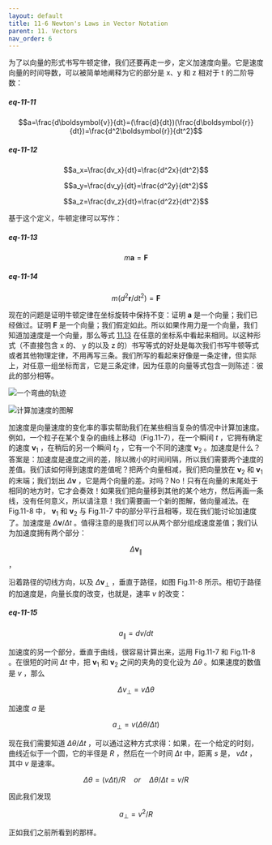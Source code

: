 ```yaml
---
layout: default
title: 11-6 Newton's Laws in Vector Notation
parent: 11. Vectors
nav_order: 6
---
```

为了以向量的形式书写牛顿定律，我们还要再走一步，定义加速度向量。它是速度向量的时间导数，可以被简单地阐释为它的部分是 x、y 和 z 相对于 t 的二阶导数：

##### eq-11-11

$$a=\frac{d\boldsymbol{v}}{dt}=(\frac{d}{dt})(\frac{d\boldsymbol{r}}{dt})=\frac{d^2\boldsymbol{r}}{dt^2}$$

##### eq-11-12

$$a_x=\frac{dv_x}{dt}=\frac{d^2x}{dt^2}$$

$$a_y=\frac{dv_y}{dt}=\frac{d^2y}{dt^2}$$

$$a_z=\frac{dv_z}{dt}=\frac{d^2z}{dt^2}$$

基于这个定义，牛顿定律可以写作：

##### eq-11-13

$$m\boldsymbol{a}=\boldsymbol{F}$$

##### eq-11-14

$$m(d^2\boldsymbol{r}/dt^2)=\boldsymbol{F}$$

现在的问题是证明牛顿定律在坐标旋转中保持不变：证明 $\boldsymbol{a}$ 是一个向量；我们已经做过。证明 $\boldsymbol{F}$ 是一个向量；我们假定如此。所以如果作用力是一个向量，我们知道加速度是一个向量，那么等式 [11.13](/volume-1/11-vectors/11-6-newton's-laws-in-vector-notation.md#eq-11-13) 在任意的坐标系中看起来相同。以这种形式（不直接包含 x 的、 y 的以及 z 的）书写等式的好处是每次我们书写牛顿等式或者其他物理定律，不用再写三条。我们所写的看起来好像是一条定律，但实际上，对任意一组坐标而言，它是三条定律，因为任意的向量等式包含一则陈述：彼此的部分相等。

![一个弯曲的轨迹](/notes-of-feynman-lectures-on-physics/assets/volume-1/fig-11-7.png)

![计算加速度的图解](/notes-of-feynman-lectures-on-physics/assets/volume-1/fig-11-8.png)

加速度是向量速度的变化率的事实帮助我们在某些相当复杂的情况中计算加速度。例如，一个粒子在某个复杂的曲线上移动（Fig.11-7），在一个瞬间 $t$ ，它拥有确定的速度 $\boldsymbol{v}_1$ ，在稍后的另一个瞬间 $t_2$ ，它有一个不同的速度 $\boldsymbol{v}_2$ 。加速度是什么？答案是：加速度是速度之间的差，除以微小的时间间隔，所以我们需要两个速度的差值。我们该如何得到速度的差值呢？把两个向量相减，我们把向量放在 $\boldsymbol{v}_2$ 和 $\boldsymbol{v}_1$ 的末端；我们划出 $\Delta{\boldsymbol{v}}$ ，它是两个向量的差。对吗？No！只有在向量的末尾处于相同的地方时，它才会奏效！如果我们把向量移到其他的某个地方，然后再画一条线，没有任何意义，所以请注意！我们需要画一个新的图解，做向量减法。在 Fig.11-8 中， $\boldsymbol{v}_1$ 和 $\boldsymbol{v}_2$ 与 Fig.11-7 中的部分平行且相等，现在我们能讨论加速度了。加速度是 $\Delta{\boldsymbol{v}}/\Delta{t}$ 。值得注意的是我们可以从两个部分组成速度差值；我们认为加速度拥有两个部分： 

$$\Delta{\boldsymbol{v}}_{\parallel}$$ ，

沿着路径的切线方向，以及 $\Delta{\boldsymbol{v}}_{\perp}$ ，垂直于路径，如图 Fig.11-8 所示。相切于路径的加速度是，向量长度的改变，也就是，速率 $v$ 的改变：

##### eq-11-15

$$a_{\parallel}=dv/dt$$

加速度的另一个部分，垂直于曲线，很容易计算出来，运用 Fig.11-7 和 Fig.11-8 。在很短的时间 $\Delta{t}$ 中，把 $\boldsymbol{v}_1$ 和 $\boldsymbol{v}_2$ 之间的夹角的变化设为 $\Delta{\theta}$ 。如果速度的数值是 $v$ ，那么


$$\Delta{v}_{\perp}=v\Delta{\theta}$$

加速度 $a$ 是

$$a_{\perp}=v(\Delta{\theta}/\Delta{t})$$

现在我们需要知道 $\Delta{\theta}/\Delta{t}$ ，可以通过这种方式求得：如果，在一个给定的时刻，曲线近似于一个圆，它的半径是 $R$ ，然后在一个时间 $\Delta{t}$ 中，距离 $s$ 是， $v\Delta{t}$ ，其中 $v$ 是速率。

$$\Delta{\theta}=(v\Delta{t})/R \quad or \quad \Delta{\theta}/\Delta{t}=v/R $$

因此我们发现

$$a_{\perp}=v^2/R$$

正如我们之前所看到的那样。
